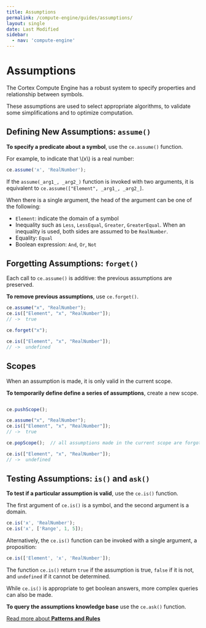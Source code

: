 ```yaml
---
title: Assumptions
permalink: /compute-engine/guides/assumptions/
layout: single
date: Last Modified
sidebar:
  - nav: 'compute-engine'
---
```


<script defer type='module'>
    import {renderMathInDocument} from '//unpkg.com/mathlive/dist/mathlive.min.mjs';
    renderMathInDocument({ 
      renderAccessibleContent: false,
      TeX: { 
        delimiters: {
          inline: [['\\(', '\\)']],
          display: [ ['$$', '$$'], ['\\[', '\\]']],
        },
        processEnvironments : false 
      },
      asciiMath: null,
    });
</script>

# Assumptions

The Cortex Compute Engine has a robust system to specify properties and
relationship between symbols.

These assumptions are used to select appropriate algorithms, to validate some
simplifications and to optimize computation.

## Defining New Assumptions: `assume()`

**To specify a predicate about a symbol**, use the `ce.assume()` function.

For example, to indicate that \\(x\\) is a real number:

```js
ce.assume('x', 'RealNumber');
```

If the `assume(_arg1_, _arg2_)` function is invoked with two arguments, it is
equivalent to `ce.assume(["Element", _arg1_, _arg2_]`.

When there is a single argument, the head of the argument can be one of the
following:

- `Element`: indicate the domain of a symbol
- Inequality such as `Less`, `LessEqual`, `Greater`, `GreaterEqual`. When an
  inequality is used, both sides are assumed to be `RealNumber`.
- Equality: `Equal`
- Boolean expression: `And`, `Or`, `Not`

## Forgetting Assumptions: `forget()`

Each call to `ce.assume()` is additive: the previous assumptions are preserved.

**To remove previous assumptions**, use `ce.forget()`.


```js
ce.assume("x", "RealNumber");
ce.is(["Element", "x", "RealNumber"]);
// ->  true

ce.forget("x");

ce.is(["Element", "x", "RealNumber"]);
// ->  undefined
```


## Scopes

When an assumption is made, it is only valid in the current scope.

**To temporarily define define a series of assumptions**, create a new scope.

```js

ce.pushScope();

ce.assume("x", "RealNumber");
ce.is(["Element", "x", "RealNumber"]);
// ->  true

ce.popScope();  // all assumptions made in the current scope are forgotten

ce.is(["Element", "x", "RealNumber"]);
// ->  undefined

```

## Testing Assumptions: `is()` and `ask()`

**To test if a particular assumption is valid**, use the `ce.is()` function.

The first argument of `ce.is()` is a symbol, and the second argument is a domain.

```js
ce.is('x', 'RealNumber');
ce.is('x', ['Range', 1, 5]);
```

Alternatively, the `ce.is()` function can be invoked with a single argument, a
proposition:

```js
ce.is(['Element', 'x', 'RealNumber']);
```

The function `ce.is()` return `true` if the assumption is true, `false` if it is
not, and `undefined` if it cannot be determined.

While `ce.is()` is appropriate to get boolean answers, more complex queries
can also be made.

**To query the assumptions knowledge base** use the `ce.ask()` function.



<div class='read-more'><a href="/compute-engine/guides/patterns-and-rules/">Read more about <strong>Patterns and Rules</strong><svg class="svg-chevron" ><use xlink:href="#svg-chevron"></use></svg></a></div>

